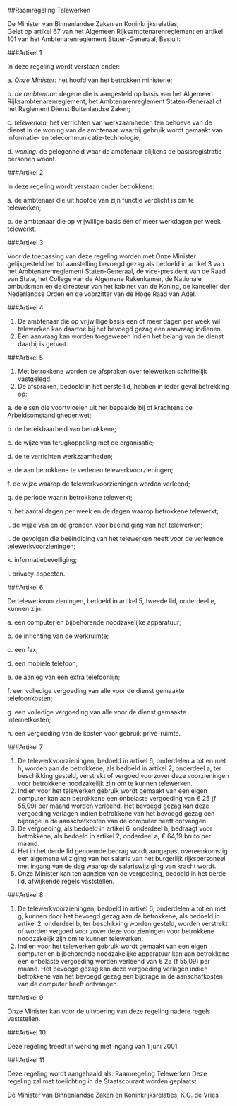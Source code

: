 <meta http-equiv='Content-Type' content='text/html; charset=utf-8' />

##Raamregeling Telewerken

De Minister van Binnenlandse Zaken en Koninkrijksrelaties,  
Gelet op artikel 67 van het Algemeen Rijksambtenarenreglement en artikel 101 van het Ambtenarenreglement Staten-Generaal,
Besluit:     

###Artikel  1  

In deze regeling wordt verstaan onder: 

a.  *Onze Minister:* het hoofd van het betrokken ministerie; 

b.  *de ambtenaar:* degene die is aangesteld op basis van het Algemeen Rijksambtenarenreglement, het Ambtenarenreglement Staten-Generaal of het Reglement Dienst Buitenlandse Zaken; 

c.  *telewerken:* het verrichten van werkzaamheden ten behoeve van de dienst in de woning van de ambtenaar waarbij gebruik wordt gemaakt van informatie- en telecommunicatie-technologie; 

d.  *woning:* de gelegenheid waar de ambtenaar blijkens de basisregistratie personen woont.   

###Artikel  2  

In deze regeling wordt verstaan onder betrokkene: 

a.  de ambtenaar die uit hoofde van zijn functie verplicht is om te telewerken; 

b.  de ambtenaar die op vrijwillige basis één of meer werkdagen per week telewerkt.   

###Artikel  3  

Voor de toepassing van deze regeling worden met Onze Minister gelijkgesteld het tot aanstelling bevoegd gezag als bedoeld in artikel 3 van het Ambtenarenreglement Staten-Generaal, de vice-president van de Raad van State, het College van de Algemene Rekenkamer, de Nationale ombudsman en de directeur van het kabinet van de Koning, de kanselier der Nederlandse Orden en de voorzitter van de Hoge Raad van Adel.  

###Artikel  4  

1.  De ambtenaar die op vrijwillige basis een of meer dagen per week wil telewerken kan daartoe bij het bevoegd gezag een aanvraag indienen.   
2.  Een aanvraag kan worden toegewezen indien het belang van de dienst daarbij is gebaat.   

###Artikel  5  

1.  Met betrokkene worden de afspraken over telewerken schriftelijk vastgelegd.   
2.  De afspraken, bedoeld in het eerste lid, hebben in ieder geval betrekking op: 

a.  de eisen die voortvloeien uit het bepaalde bij of krachtens de Arbeidsomstandighedenwet; 

b.  de bereikbaarheid van betrokkene; 

c.  de wijze van terugkoppeling met de organisatie; 

d.  de te verrichten werkzaamheden; 

e.  de aan betrokkene te verlenen telewerkvoorzieningen; 

f.  de wijze waarop de telewerkvoorzieningen worden verleend; 

g.  de periode waarin betrokkene telewerkt; 

h.  het aantal dagen per week en de dagen waarop betrokkene telewerkt; 

i.  de wijze van en de gronden voor beëindiging van het telewerken; 

j.  de gevolgen die beëindiging van het telewerken heeft voor de verleende telewerkvoorzieningen; 

k.  informatiebeveiliging; 

l.  privacy-aspecten.    

###Artikel  6  

De telewerkvoorzieningen, bedoeld in artikel 5, tweede lid, onderdeel e, kunnen zijn: 

a.  een computer en bijbehorende noodzakelijke apparatuur; 

b.  de inrichting van de werkruimte; 

c.  een fax; 

d.  een mobiele telefoon; 

e.  de aanleg van een extra telefoonlijn; 

f.  een volledige vergoeding van alle voor de dienst gemaakte telefoonkosten; 

g.  een volledige vergoeding van alle voor de dienst gemaakte internetkosten; 

h.  een vergoeding van de kosten voor gebruik privé-ruimte.   

###Artikel  7  

1.  De telewerkvoorzieningen, bedoeld in artikel 6, onderdelen a tot en met h, worden aan de betrokkene, als bedoeld in artikel 2, onderdeel a, ter beschikking gesteld, verstrekt of vergoed voorzover deze voorzieningen voor betrokkene noodzakelijk zijn om te kunnen telewerken.   
2.  Indien voor het telewerken gebruik wordt gemaakt van een eigen computer kan aan betrokkene een onbelaste vergoeding van € 25 (f 55,09) per maand worden verleend. Het bevoegd gezag kan deze vergoeding verlagen indien betrokkene van het bevoegd gezag een bijdrage in de aanschafkosten van de computer heeft ontvangen.   
3.  De vergoeding, als bedoeld in artikel 6, onderdeel h, bedraagt voor betrokkene, als bedoeld in artikel 2, onderdeel a, € 64,19 bruto per maand.   
4.  Het in het derde lid genoemde bedrag wordt aangepast overeenkomstig een algemene wijziging van het salaris van het burgerlijk rijkspersoneel met ingang van de dag waarop de salariswijziging van kracht wordt.   
5.  Onze Minister kan ten aanzien van de vergoeding, bedoeld in het derde lid, afwijkende regels vaststellen.   

###Artikel  8  

1.  De telewerkvoorzieningen, bedoeld in artikel 6, onderdelen a tot en met g, kunnen door het bevoegd gezag aan de betrokkene, als bedoeld in artikel 2, onderdeel b, ter beschikking worden gesteld, worden verstrekt of worden vergoed voor zover deze voorzieningen voor betrokkene noodzakelijk zijn om te kunnen telewerken.   
2.  Indien voor het telewerken gebruik wordt gemaakt van een eigen computer en bijbehorende noodzakelijke apparatuur kan aan betrokkene een onbelaste vergoeding worden verleend van € 25 (f 55,09) per maand. Het bevoegd gezag kan deze vergoeding verlagen indien betrokkene van het bevoegd gezag een bijdrage in de aanschafkosten van de computer heeft ontvangen.   

###Artikel  9  

Onze Minister kan voor de uitvoering van deze regeling nadere regels vaststellen.  

###Artikel  10  

Deze regeling treedt in werking met ingang van 1 juni 2001.  

###Artikel  11  

Deze regeling wordt aangehaald als: Raamregeling Telewerken 
Deze regeling zal met toelichting in de Staatscourant worden geplaatst.   

De 
Minister van Binnenlandse Zaken en Koninkrijksrelaties, 
K.G. de Vries      
